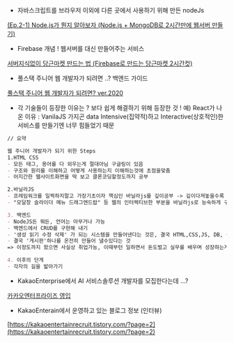 - 자바스크립트를 브라우저 이외에 다른 곳에서 사용하기 위해 만든 nodeJs

[(Ep.2-1) Node.js가 뭔지 알아보자 (Node.js + MongoDB로 2시간만에 웹서버 만들기)](https://youtu.be/pTm5E3jcOeY)

- Firebase 개념 ! 웹서버를 대신 만들어주는 서비스

[서버지식없이 당근마켓 만드는 법 (Firebase로 만드는 당근마켓 2시간컷)](https://www.youtube.com/watch?v=9RkXchEJgKU)

- 풀스택 주니어 웹 개발자가 되려면 ..? 백엔드 가이드

[풀스택 주니어 웹 개발자가 되려면? ver.2020](https://www.youtube.com/watch?v=ODa9mY2bEEc)

- 각 기술들이 등장한 이유는 ?
보다 쉽게 해결하기 위해 등장한 것 ! 
예) React가 나온 이유 : VanilaJS 가지곤 data Intensive(집약적)하고 Interactive(상호적인)한 서비스를 만들기엔 너무 힘들었기 때문

```markdown
// 요약

웹 주니어 개발자가 되기 위한 Steps
1.HTML CSS
- 모든 태그, 용어를 다 외우는게 절대아님 구글링이 있음
- 구조와 원리를 이해하고 어떻게 사용하는지 이해하는것에 초점을맞춤
- 어지간한 웹사이트화면을 딱 보고 클론코딩할정도까지 공부

2.바닐라JS
- 프레임워크를 일찍하지말고 가장기초이자 핵심인 바닐라js를 깊이공부 -> 깊이다져놓을수록 나중에 리엑트,뷰 등 프레임워크를 배우는것이 쉬워짐(시간을아낄수있음)
- "모달창 슬라이더 메뉴 드래그엔드랍" 등 웹의 인터렉티브한 부분을 바닐라js로 능숙하게 구현해낼수있을정도 까지 익혔으면, 다음 단계로 넘아가도됨(프레임웍, 백앤드 등)

3. 백엔드
- NodeJS든 뭐든, 언어는 아무거나 가능
- 백엔드에서 CRUD를 구현해 내기
- '생성 읽기 수정 삭제' 가 되는 시스템을 만들어낸다는 것은, 결국 HTML,CSS,JS, DB, 등등 을 다 할줄안다는 것
- 결국 '게시판'하나를 온전히 만들어 낼수있다는 것
=> 이정도까지 왔으면 사실상 취업가능, 이때부턴 일하면서 돈도벌고 실무를 배우며 성장하는게 좋음

4. 이후의 단게
- 각자의 길을 밟아가기
```

- KakaoEnterprise에서 AI 서비스솔루션 개발자를 모집한다는데 ...?

[카카오엔터프라이즈 영입](https://careers.kakaoenterprise.com/job/%EA%B2%BD%EA%B8%B0%EB%8F%84-%EC%86%94%EB%A3%A8%EC%85%98%ED%94%8C%EB%9E%AB%ED%8F%BC%ED%8C%80-AI-%EC%84%9C%EB%B9%84%EC%8A%A4%EC%86%94%EB%A3%A8%EC%85%98-%EA%B0%9C%EB%B0%9C%EC%9E%90-%EC%98%81%EC%9E%85-%EA%B2%BD%EA%B8%B0%EB%8F%84/5631144/)

- KakaoEnterain에서 운영하고 있는 블로그 정보 (인터뷰)

[https://kakaoentertainrecruit.tistory.com/?page=2](https://kakaoentertainrecruit.tistory.com/?page=2)